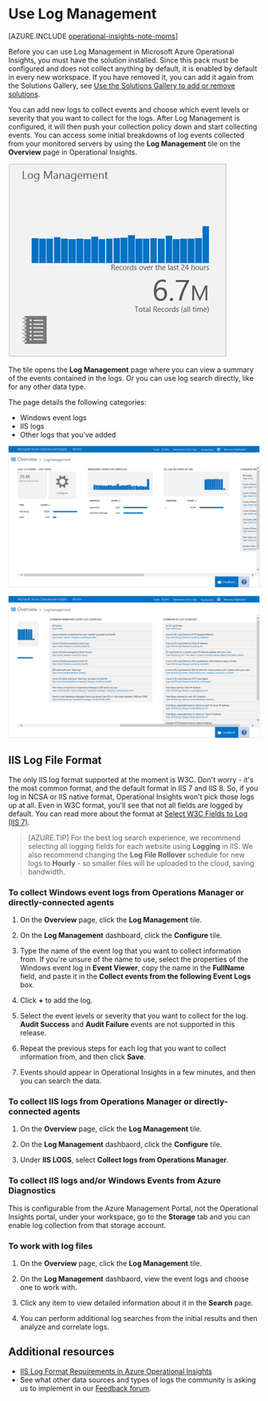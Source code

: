 <properties
   pageTitle="How to use Log Management"
   description="With Log Management in Microsoft Azure Operational Insights you can view log events collected from your monitored servers"
   services="operational-insights"
   documentationCenter=""
   authors="bandersmsft"
   manager="jwhit"
   editor=""/>

<tags
   ms.service="operational-insights"
   ms.devlang="na"
   ms.topic="get-started-article"
   ms.tgt_pltfrm="na"
   ms.workload="operational-insights"
   ms.date="06/09/2015"
   ms.author="banders"/>

# Use Log Management

[AZURE.INCLUDE [operational-insights-note-moms](../includes/operational-insights-note-moms.md)]

Before you can use Log Management in Microsoft Azure Operational Insights, you must have the solution installed. Since this pack must be configured and does not collect anything by default, it is enabled by default in every new workspace. If you have removed it, you can add it again from the Solutions Gallery, see [Use the Solutions Gallery to add or remove solutions](operational-insights-add-solution.md).

You can add new logs to collect events and choose which event levels or severity that you want to collect for the logs.
After Log Management is configured, it will then push your collection policy down and start collecting events.
You can access some initial breakdowns of log events collected from your monitored servers by using the **Log Management** tile on the **Overview** page in Operational Insights.

![image of Log Management tile](./media/operational-insights-log-collection/overview-log-mgt.png)

The tile opens the **Log Management** page where you can view a summary of the events contained in the logs.
Or you can use log search directly, like for any other data type.


The page details the following categories:

- Windows event logs
- IIS logs
- Other logs that you've added

![image of Log Management dashboard](./media/operational-insights-log-collection/gallery-logmgt-01.png)

![image of Log Management dashboard](./media/operational-insights-log-collection/gallery-logmgt-02.png)

## IIS Log File Format

The only IIS log format supported at the moment is W3C. Don't worry - it's the most common format, and the default format in IIS 7 and IIS 8. So, if you log in NCSA or IIS native format, Operational Insights won't pick those logs up at all. Even in W3C format, you'll see that not all fields are logged by default. You can read more about the format at [Select W3C Fields to Log (IIS 7)](https://technet.microsoft.com/library/cc754702(v=WS.10).aspx).


> [AZURE.TIP] For the best log search experience, we recommend selecting all logging fields for each website using **Logging** in IIS. We also recommend changing the **Log File Rollover** schedule for new logs to **Hourly** - so smaller files will be uploaded to the cloud, saving bandwidth.


### To collect Windows event logs from Operations Manager or directly-connected agents

1. On the **Overview** page, click the **Log Management** tile.

2. On the **Log Management** dashboard, click the **Configure** tile.

3. Type the name of the event log that you want to collect information from. If you're unsure of the name to use, select the properties of the Windows event log in **Event Viewer**, copy the name in the **FullName** field, and paste it in the **Collect events from the following Event Logs** box.

4. Click **+** to add the log.

5. Select the event levels or severity that you want to collect for the log. **Audit Success** and **Audit Failure** events are not supported in this release.

6. Repeat the previous steps for each log that you want to collect information from, and then click **Save**.

7. Events should appear in Operational Insights in a few minutes, and then you can search the data.



### To collect IIS logs from Operations Manager or directly-connected agents

1. On the **Overview** page, click the **Log Management** tile.

2. On the **Log Management** dashbaord, click the **Configure** tile.

3. Under **IIS LOGS**, select **Collect logs from Operations Manager**.


### To collect IIS logs and/or Windows Events from Azure Diagnostics
This is configurable from the Azure Management Portal, not the Operational Insights portal, under your workspace, go to the **Storage** tab and you can enable log collection from that storage account.


### To work with log files

1. On the **Overview** page, click the **Log Management** tile.

2. On the **Log Management** dashbaord, view the event logs and choose one to work with.

3. Click any item to view detailed information about it in the **Search** page.

4. You can perform additional log searches from the initial results and then analyze and correlate logs.


## Additional resources
- [IIS Log Format Requirements in Azure Operational Insights](http://blogs.technet.com/b/momteam/archive/2014/09/19/iis-log-format-requirements-in-system-center-advisor.aspx)
- See what other data sources and types of logs the community is asking us to implement in our [Feedback forum](http://feedback.azure.com/forums/267889-azure-operational-insights/category/88086-log-management-and-log-collection-policy).
